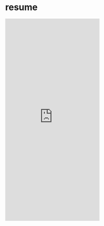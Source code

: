 # resume

<iframe src = "http://docs.google.com/gview?url=file:///Users/ayoosh/Downloads/resume.pdf&embedded=true" style=width 660px; height=640px" frameborder="0"> </iframe> 
